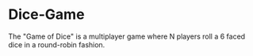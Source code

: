 # Dice-Game
The "Game of Dice" is a multiplayer game where N players roll a 6 faced dice in a round-robin fashion.
